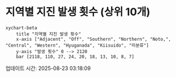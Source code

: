 # 지역별 지진 발생 횟수 (상위 10개)

```mermaid
xychart-beta
    title "지역별 지진 발생 횟수"
    x-axis ["Adjacent", "Off", "Southern", "Northern", "Noto,", "Central", "Western", "Hyuganada", "Kiisuido", "미분류"]
    y-axis "발생 횟수" 0 --> 2120
    bar [2118, 110, 27, 24, 20, 18, 13, 10, 8, 7]
```

업데이트 시간: 2025-08-23 03:18:09
